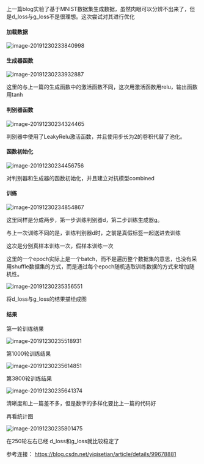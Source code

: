 上一篇blog实验了基于MNIST数据集生成数据，虽然肉眼可以分辨不出来了，但是d_loss与g_loss不是很理想。这次尝试对其进行优化

#### 加载数据

![image-20191230233840998](C:\Users\xingchi\AppData\Roaming\Typora\typora-user-images\image-20191230233840998.png)

#### 生成器函数

![image-20191230233932887](C:\Users\xingchi\AppData\Roaming\Typora\typora-user-images\image-20191230233932887.png)

这里的与上一篇的生成函数中的激活函数不同，这次用激活函数用relu，输出函数用tanh

#### 判别器函数

![image-20191230234324465](C:\Users\xingchi\AppData\Roaming\Typora\typora-user-images\image-20191230234324465.png)

 判别器中使用了LeakyRelu激活函数，并且使用步长为2的卷积代替了池化。 

#### 函数初始化

![image-20191230234456756](C:\Users\xingchi\AppData\Roaming\Typora\typora-user-images\image-20191230234456756.png)

对判别器和生成器的函数初始化，并且建立对抗模型combined

#### 训练

![image-20191230234854867](C:\Users\xingchi\AppData\Roaming\Typora\typora-user-images\image-20191230234854867.png)

这里同样是分成两步，第一步训练判别器d，第二步训练生成器g。

与上一次训练不同的是，训练判别器d时，之前是真假标签一起送进去训练

这次是分别真样本训练一次，假样本训练一次

这里的一个epoch实际上是一个batch，而不是遍历整个数据集的意思，也没有采用shuffle数据集的方式，而是通过每个epoch随机选取训练数据的方式来增加随机性。 

![image-20191230235356551](C:\Users\xingchi\AppData\Roaming\Typora\typora-user-images\image-20191230235356551.png)

将d_loss与g_loss的结果描绘成图

#### 结果

第一轮训练结果

![image-20191230235518931](C:\Users\xingchi\AppData\Roaming\Typora\typora-user-images\image-20191230235518931.png)

第1000轮训练结果

![image-20191230235614851](C:\Users\xingchi\AppData\Roaming\Typora\typora-user-images\image-20191230235614851.png)

第3800轮训练结果

![image-20191230235641374](C:\Users\xingchi\AppData\Roaming\Typora\typora-user-images\image-20191230235641374.png)

清晰度和上一篇差不多，但是数字的多样化要比上一篇的代码好

再看统计图

![image-20191230235801475](C:\Users\xingchi\AppData\Roaming\Typora\typora-user-images\image-20191230235801475.png)

在250轮左右已经 d_loss和g_loss就比较稳定了



参考连接： https://blog.csdn.net/yiqisetian/article/details/99678881 